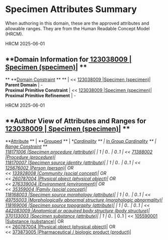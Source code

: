 # Specimen Attributes Summary

When authoring in this domain, these are the approved attributes and allowable ranges. They are from the Human Readable Concept Model (HRCM). 

HRCM 2025-06-01 

  

**Domain Information for[ 123038009 | Specimen (specimen)|](http://snomed.info/id/123038009 "123038009 | Specimen \(specimen\) |") **  
---  
** **[Domain Constraint](https://confluence.ihtsdotools.org/display/DOCGLOSS/Domain+Constraint "Glossary link: Domain Constraint") ** ** |  << [ 123038009 |Specimen (specimen)|](http://snomed.info/id/123038009 "123038009 | Specimen \(specimen\) |")  
**Parent Domain** | -  
**Proximal Primitive Constraint** |  << [ 123038009 |Specimen (specimen)|](http://snomed.info/id/123038009 "123038009 | Specimen \(specimen\) |")  
**Proximal Primitive Refinement** | -  
  
HRCM 2025-06-01 

  

**Author View of Attributes and Ranges for[ 123038009 | Specimen (specimen)|](http://snomed.info/id/123038009 "123038009 | Specimen \(specimen\) |") **  
---  
**[Attribute](https://confluence.ihtsdotools.org/display/DOCGLOSS/Concept+model+attribute "Glossary link: Concept model attribute") ** |  **[Grouped](https://confluence.ihtsdotools.org/display/DOCGLOSS/Grouped+attribute "Glossary link: Grouped attribute") ** |  **[Cardinality](https://confluence.ihtsdotools.org/display/DOCGLOSS/Attribute+cardinality+constraint "Glossary link: Attribute cardinality constraint") ** |  **[In Group Cardinality](https://confluence.ihtsdotools.org/display/DOCGLOSS/Attribute+in+group+cardinality+constraint "Glossary link: Attribute in group cardinality constraint") ** |  **[Range Constraint](https://confluence.ihtsdotools.org/display/DOCGLOSS/Range+constraint "Glossary link: Range constraint") **  
[ 118171006 |Specimen procedure (attribute)|](http://snomed.info/id/118171006 "118171006 | Specimen procedure \(attribute\) |") |  1  |  0..*  |  0..1  |  << [ 71388002 |Procedure (procedure)|](http://snomed.info/id/71388002 "71388002 | Procedure \(procedure\) |")  
[ 118170007 |Specimen source identity (attribute)|](http://snomed.info/id/118170007 "118170007 | Specimen source identity \(attribute\) |") |  1  |  0..*  |  0..1  |  << [ 125676002 |Person (person)|](http://snomed.info/id/125676002 "125676002 | Person \(person\) |") OR  
<< [ 133928008 |Community (social concept)|](http://snomed.info/id/133928008 "133928008 | Community \(social concept\) |") OR  
<< [ 260787004 |Physical object (physical object)|](http://snomed.info/id/260787004 "260787004 | Physical object \(physical object\) |") OR  
<< [ 276339004 |Environment (environment)|](http://snomed.info/id/276339004 "276339004 | Environment \(environment\) |") OR  
<< [ 35359004 |Family (social concept)|](http://snomed.info/id/35359004 "35359004 | Family \(social concept\) |")  
[ 118168003 |Specimen source morphology (attribute)|](http://snomed.info/id/118168003 "118168003 | Specimen source morphology \(attribute\) |") |  1  |  0..*  |  0..1  |  << [ 49755003 |Morphologically abnormal structure (morphologic abnormality)|](http://snomed.info/id/49755003 "49755003 | Morphologically abnormal structure \(morphologic abnormality\) |")  
[ 118169006 |Specimen source topography (attribute)|](http://snomed.info/id/118169006 "118169006 | Specimen source topography \(attribute\) |") |  1  |  0..*  |  0..1  |  << [ 442083009 |Anatomical or acquired body structure (body structure)|](http://snomed.info/id/442083009 "442083009 | Anatomical or acquired body structure \(body structure\) |")  
[ 370133003 |Specimen substance (attribute)|](http://snomed.info/id/370133003 "370133003 | Specimen substance \(attribute\) |") |  1  |  0..*  |  0..1  |  << [ 105590001 |Substance (substance)|](http://snomed.info/id/105590001 "105590001 | Substance \(substance\) |") OR  
<< [ 260787004 |Physical object (physical object)|](http://snomed.info/id/260787004 "260787004 | Physical object \(physical object\) |") OR  
<< [ 373873005 |Pharmaceutical / biologic product (product)|](http://snomed.info/id/373873005 "373873005 | Pharmaceutical / biologic product \(product\) |")
